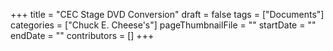 +++
title = "CEC Stage DVD Conversion"
draft = false
tags = ["Documents"]
categories = ["Chuck E. Cheese's"]
pageThumbnailFile = ""
startDate = ""
endDate = ""
contributors = []
+++
